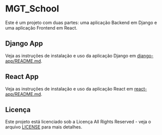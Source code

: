 # MGT_School

Este é um projeto com duas partes: uma aplicação Backend em Django e uma aplicação Frontend em React.


## Django App

Veja as instruções de instalação e uso da aplicação Django em [django-app/README.md](django-app/README.md).


## React App

Veja as instruções de instalação e uso da aplicação React em [react-app/README.md](react-app/README.md).


## Licença

Este projeto está licenciado sob a Licença All Rights Reserved - veja o arquivo [LICENSE](LICENSE.md) para mais detalhes.
